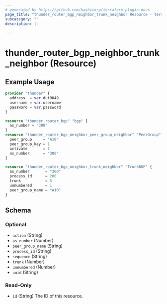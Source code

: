 ```yaml
---
# generated by https://github.com/hashicorp/terraform-plugin-docs
page_title: "thunder_router_bgp_neighbor_trunk_neighbor Resource - terraform-provider-thunder"
subcategory: ""
description: |-
  
---
```


# thunder_router_bgp_neighbor_trunk_neighbor (Resource)



## Example Usage

```terraform
provider "thunder" {
  address  = var.dut9049
  username = var.username
  password = var.password
}

resource "thunder_router_bgp" "bgp" {
  as_number = "300"
}
resource "thunder_router_bgp_neighbor_peer_group_neighbor" "PeerGroup" {
  peer_group     = "A10"
  peer_group_key = 1
  activate       = 1
  as_number      = "300"
}

resource "thunder_router_bgp_neighbor_trunk_neighbor" "TrunkBGP" {
  as_number       = "300"
  process_id      = 200
  trunk           = 5
  unnumbered      = 1
  peer_group_name = "A10"
}
```

<!-- schema generated by tfplugindocs -->
## Schema

### Optional

- `action` (String)
- `as_number` (Number)
- `peer_group_name` (String)
- `process_id` (String)
- `sequence` (String)
- `trunk` (Number)
- `unnumbered` (Number)
- `uuid` (String)

### Read-Only

- `id` (String) The ID of this resource.


